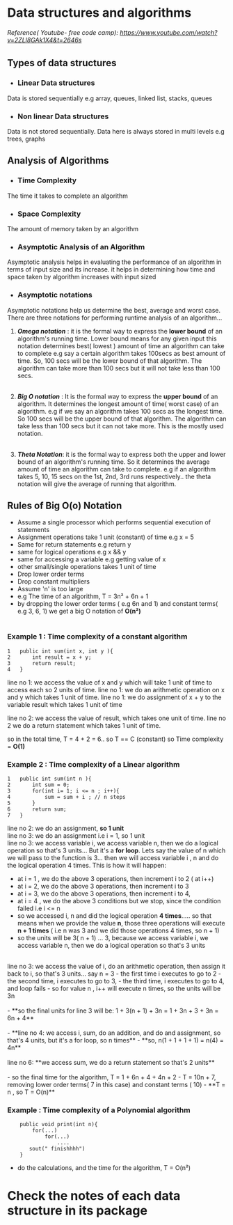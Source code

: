 # Data structures and algorithms
###### Reference( Youtube- free code camp): https://www.youtube.com/watch?v=2ZLl8GAk1X4&t=2646s

## Types of data structures
- ### Linear Data structures
Data is stored sequentially e.g array, queues, linked list, stacks, queues

- ### Non linear Data structures
Data is not stored sequentially. Data here is always stored in multi levels e.g trees, graphs

## Analysis of Algorithms

- ### Time Complexity
The time it takes to complete an algorithm

- ### Space Complexity
The amount of memory taken by an algorithm

- ### Asymptotic Analysis of an Algorithm
Asymptotic analysis helps in evaluating the performance of an algorithm in terms of input size and its increase. 
it helps in determining how time and space taken by algorithm increases with input sized

- ### Asymptotic notations
Asymptotic notations help us determine the best, average and worst case. There are three notations for performing
runtime analysis of an algorithm... 

1. _**Omega notation**_ : it is the formal way to express the **lower bound** of an algorithm's running time. Lower bound means for any given input
this notation determines best( lowest ) amount of time an algorithm can take to complete e.g say a certain algorithm takes 100secs
as best amount of time. So, 100 secs will be the lower bound of that algorithm. The algorithm can take more than 100 secs
but it will not take less than 100 secs. <br><br>

2. _**Big O notation**_ : It is the formal way to express the **upper bound** of an algorithm. It determines the longest
amount of time( worst case) of an algorithm. e.g if we say an algorithm takes 100 secs as the longest time. So 100 secs 
will be the upper bound of that algorithm. The algorithm can take less than 100 secs but it can not take more. This 
is the mostly used notation.<br><br>

3. _**Theta Notation**_: it is the formal way to express both the upper and lower bound of an algorithm's running time.
So it determines the average amount of time an algorithm can take to complete. e.g if an algorithm takes 5, 10, 15 secs
on the 1st, 2nd, 3rd runs respectively.. the theta notation will give the average of running that algorithm.


## Rules of Big O(o) Notation
- Assume a single processor which performs sequential execution of statements
- Assignment operations take 1 unit (constant) of time e.g x = 5
- Same for return statements e.g return y
- same for logical operations e.g x && y
- same for accessing a variable e.g getting value of x
- other small/single operations takes 1 unit of time
- Drop lower order terms
- Drop constant multipliers 
- Assume 'n' is too large
- e.g The time of an algorithm, T = 3n² + 6n + 1 
- by dropping the lower order terms ( e.g 6n and 1) and constant terms( e.g 3, 6, 1) we get a big O notation of **O(n²)**<br><br>

### Example 1 : Time complexity of a constant algorithm
````
1   public int sum(int x, int y ){
2       int result = x + y;
3       return result;
4   }
````
line no 1: we access the value of x and y which will take 1 unit of time to access each so 2 units of time.
line no 1: we do an arithmetic operation on x and y which takes 1 unit of time.
line no 1: we do assignment of x + y to the variable result which takes 1 unit of time

line no 2: we access the value of result, which takes one unit of time.
line no 2 we do a return statement which takes 1 unit of time.

so in the total time, T = 4 + 2 = 6..  so T == C (constant)
so Time complexity = **O(1)**

### Example 2 : Time complexity of a Linear algorithm
````
1   public int sum(int n ){
2       int sum = 0;
3       for(int i= 1; i <= n ; i++){
4           sum = sum + i ; // n steps
5       }
6       return sum;
7   }
````
line no 2: we do an assignment, **so 1 unit**<br>
line no 3: we do an assignment i.e i = 1, so 1 unit<br>
line no 3: we access variable i, we access variable n, then we do a logical operation so that's 3 units... But it's a 
**for loop**. Lets say the value of n which we will pass to the function is 3... then we will access variable i , n and 
do the logical operation 4 times. This is how it will happen:
- at i = 1 , we do the above 3 operations, then increment i to 2 ( at i++)
- at i = 2, we do the above 3 operations, then increment i to 3
- at i = 3,  we do the above 3 operations, then increment i to 4,
- at i = 4 , we do the above 3 conditions but we stop, since the condition failed i.e i <= n
- so we accessed i, n and did the logical operation **4 times**..... so that means when we provide the value **n**, those
three operations will execute **n + 1 times** ( i.e n was 3 and we did those operations 4 times, so n + 1)
- so the units will be 3( n + 1) ... 3, because  we access variable i, we access variable n, then we do a logical operation so that's 3 units
<br>
line no 3: we access the value of i, do an arithmetic operation, then assign it back to i, so that's 3 units... say n = 3
- the first time i executes to go to 2
- the second time, i executes to go to 3,
- the third time, i executes to go to 4, and loop fails
- so for value n , i++ will execute n times, so the units will be 3n<br><br>
- **so the final units for line 3 will be: 1 + 3(n + 1) + 3n = 1 + 3n + 3 + 3n = 6n + 4**
<br><br>
- **line no 4: we access i, sum, do an addition, and do and assignment, so that's 4 units, but it's a for loop, so n times**
- **so, n(1 + 1 + 1 + 1) = n(4) = 4n**
<br><br>
line no 6: **we access sum, we do a return statement so that's 2 units**
<br><br>
- so the final time for the algorithm, T = 1 + 6n + 4 + 4n + 2
- T = 10n + 7, removing lower order terms( 7 in this case) and constant terms ( 10)
- **T = n , so T = O(n)**

### Example  : Time complexity of a Polynomial algorithm
````
    public void print(int n){
        for(...)
            for(...)
                ....
       sout(" finishhhh")
    }
````
- do the calculations, and the time for the algorithm, T = O(n²)


# Check the notes of each data structure in its package